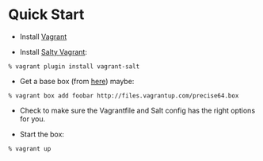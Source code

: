 # Quick Start

- Install [Vagrant](https://github.com/saltstack/salty-vagrant)

- Install [Salty Vagrant](https://github.com/saltstack/salty-vagrant):

```
% vagrant plugin install vagrant-salt
```

- Get a base box (from [here](http://www.vagrantbox.es/)) maybe:

```
% vagrant box add foobar http://files.vagrantup.com/precise64.box
```

- Check to make sure the Vagrantfile and Salt config has the right options
for you.

- Start the box:

```
% vagrant up
```
